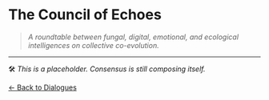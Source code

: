 # The Council of Echoes

> *A roundtable between fungal, digital, emotional, and ecological intelligences on collective co-evolution.*

---

🛠️ _This is a placeholder. Consensus is still composing itself._

[← Back to Dialogues](README.md)
